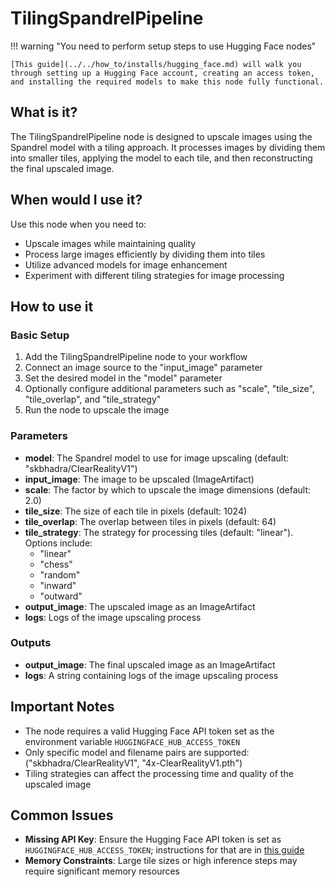 # TilingSpandrelPipeline

!!! warning "You need to perform setup steps to use Hugging Face nodes"

    [This guide](../../how_to/installs/hugging_face.md) will walk you through setting up a Hugging Face account, creating an access token, and installing the required models to make this node fully functional.

## What is it?

The TilingSpandrelPipeline node is designed to upscale images using the Spandrel model with a tiling approach. It processes images by dividing them into smaller tiles, applying the model to each tile, and then reconstructing the final upscaled image.

## When would I use it?

Use this node when you need to:

- Upscale images while maintaining quality
- Process large images efficiently by dividing them into tiles
- Utilize advanced models for image enhancement
- Experiment with different tiling strategies for image processing

## How to use it

### Basic Setup

1. Add the TilingSpandrelPipeline node to your workflow
1. Connect an image source to the "input_image" parameter
1. Set the desired model in the "model" parameter
1. Optionally configure additional parameters such as "scale", "tile_size", "tile_overlap", and "tile_strategy"
1. Run the node to upscale the image

### Parameters

- **model**: The Spandrel model to use for image upscaling (default: "skbhadra/ClearRealityV1")
- **input_image**: The image to be upscaled (ImageArtifact)
- **scale**: The factor by which to upscale the image dimensions (default: 2.0)
- **tile_size**: The size of each tile in pixels (default: 1024)
- **tile_overlap**: The overlap between tiles in pixels (default: 64)
- **tile_strategy**: The strategy for processing tiles (default: "linear"). Options include:
    - "linear"
    - "chess"
    - "random"
    - "inward"
    - "outward"
- **output_image**: The upscaled image as an ImageArtifact
- **logs**: Logs of the image upscaling process

### Outputs

- **output_image**: The final upscaled image as an ImageArtifact
- **logs**: A string containing logs of the image upscaling process

## Important Notes

- The node requires a valid Hugging Face API token set as the environment variable `HUGGINGFACE_HUB_ACCESS_TOKEN`
- Only specific model and filename pairs are supported: ("skbhadra/ClearRealityV1", "4x-ClearRealityV1.pth")
- Tiling strategies can affect the processing time and quality of the upscaled image

## Common Issues

- **Missing API Key**: Ensure the Hugging Face API token is set as `HUGGINGFACE_HUB_ACCESS_TOKEN`; instructions for that are in [this guide](../../how_to/installs/hugging_face.md)
- **Memory Constraints**: Large tile sizes or high inference steps may require significant memory resources
